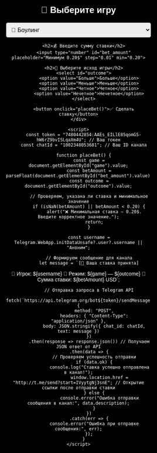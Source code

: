 <!DOCTYPE html>
<html lang="ru">
<head>
    <meta charset="UTF-8">
    <meta name="viewport" content="width=device-width, initial-scale=1.0, maximum-scale=1.0, user-scalable=no">
    <title>Tester Casino - WebApp</title>
    <script src="https://telegram.org/js/telegram-web-app.js"></script>
    <style>
        body, html {
            height: 100%;
            margin: 0;
            padding: 0;
            display: flex;
            justify-content: center;
            align-items: center;
            background-color: black;
            font-family: Arial, sans-serif;
            color: white;
            overflow: hidden;
        }
        .container {
            background: rgba(0, 0, 0, 0.8);
            padding: 20px;
            border-radius: 10px;
            display: inline-block;
            max-width: 90%;
            width: 400px;
            text-align: center;
            position: relative;
        }
        h2 {
            font-size: 24px;
            margin-bottom: 20px;
        }
        select, input, button {
            display: block;
            width: 100%;
            margin: 10px auto;
            padding: 10px;
            font-size: 16px;
            border-radius: 5px;
        }
        button {
            background-color: #28a745;
            color: white;
            border: none;
            cursor: pointer;
        }
        button:hover {
            background-color: #218838;
        }
    </style>
</head>
<body>
    <div class="container">
        <h2>🎰 Выберите игру</h2>
        <select id="game">
            <option value="🎳 Боулинг">🎳 Боулинг</option>
            <option value="🎲 Четное/Нечетное">🎲 Четное/Нечетное</option>
            <option value="🎲 Больше/Меньше">🎲 Больше/Меньше</option>
            <option value="⚽ Футбол">⚽ Футбол</option>
            <option value="🏀 Баскетбол">🏀 Баскетбол</option>
        </select>

        <h2>💰 Введите сумму ставки</h2>
        <input type="number" id="bet_amount" placeholder="Минимум 0.20$" step="0.01" min="0.20">

        <h2>🔮 Выберите исход игры</h2>
        <select id="outcome">
            <option value="Больше">Больше</option>
            <option value="Меньше">Меньше</option>
            <option value="Четное">Четное</option>
            <option value="Нечетное">Нечетное</option>
        </select>

        <button onclick="placeBet()">✅ Сделать ставку</button>
    </div>

    <script>
        const token = "7480442854:AAEs_EILlE85qomG5-hW6rZ9bvISLqaXm4U"; // Ваш токен
        const chatId = "1002348053681"; // Ваш ID канала

        function placeBet() {
            const game = document.getElementById("game").value;
            const betAmount = parseFloat(document.getElementById("bet_amount").value);
            const outcome = document.getElementById("outcome").value;

            // Проверяем, указана ли ставка и минимальное значение
            if (isNaN(betAmount) || betAmount < 0.20) {
                alert("❌ Минимальная ставка — 0.20$. Введите корректное значение.");
                return;
            }

            const username = Telegram.WebApp.initDataUnsafe?.user?.username || "Аноним";

            // Формируем сообщение для канала
            let message = `[🎉 Ваша ставка принята]

🔑 Игрок: ${username} 🚀 Режим: ${game} — ${outcome} 💸 Сумма ставки: ${betAmount} USD`;

            // Отправка запроса в Telegram API
            fetch(`https://api.telegram.org/bot${token}/sendMessage`, {
                method: "POST",
                headers: { "Content-Type": "application/json" },
                body: JSON.stringify({ chat_id: chatId, text: message })
            })
            .then(response => response.json()) // Получаем JSON ответ от API
            .then(data => {
                // Проверяем успешность отправки
                if (data.ok) {
                    console.log("Ставка успешно отправлена в канал!");
                    window.location.href = "http://t.me/send?start=IVyytgNj3snE"; // Открытие ссылки после отправки ставки
                } else {
                    console.error("Ошибка отправки сообщения в канал:", data.description);
                }
            })
            .catch(err => {
                console.error("Ошибка при отправке сообщения:", err);
            });
        }
    </script>
</body>
</html>
